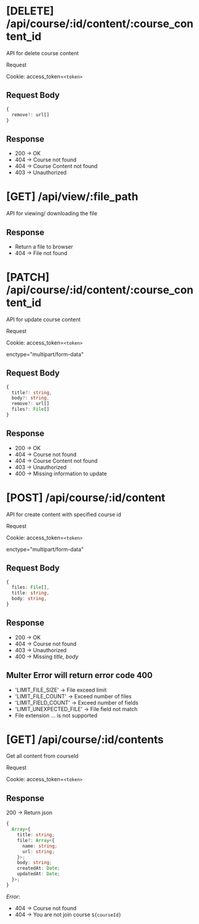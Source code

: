 # [DELETE] /api/course/:id/content/:course_content_id

API for delete course content

Request

Cookie: access_token=`<token>`

## Request Body

```ts
{
  remove?: url[]
}
```

## Response

- 200 -> OK
- 404 -> Course not found
- 404 -> Course Content not found
- 403 -> Unauthorized

# [GET] /api/view/:file_path

API for viewing/ downloading the file

## Response

- Return a file to browser
- 404 -> File not found

# [PATCH] /api/course/:id/content/:course_content_id

API for update course content

Request

Cookie: access_token=`<token>`

enctype="multipart/form-data"

## Request Body

```ts
{
  title?: string,
  body?: string,
  remove?: url[]
  files?: File[]
}
```

## Response

- 200 -> OK
- 404 -> Course not found
- 404 -> Course Content not found
- 403 -> Unauthorized
- 400 -> Missing information to update

# [POST] /api/course/:id/content

API for create content with specified course id

Request

Cookie: access_token=`<token>`

enctype="multipart/form-data"

## Request Body

```ts
{
  files: File[],
  title: string,
  body: string,
}
```

## Response

- 200 -> OK
- 404 -> Course not found
- 403 -> Unauthorized
- 400 -> Missing _title, body_

## Multer Error will return error code 400

- 'LIMIT_FILE_SIZE' -> File exceed limit
- 'LIMIT_FILE_COUNT' -> Exceed number of files
- 'LIMIT_FIELD_COUNT' -> Exceed number of fields
- 'LIMIT_UNEXPECTED_FILE' -> File field not match
- File extension ... is not supported

# [GET] /api/course/:id/contents

Get all content from courseId

Request

Cookie: access_token=`<token>`

## Response

200 -> Return json

```ts
{
  Array<{
    title: string;
    file?: Array<{
      name: string;
      url: string;
    }>;
    body: string;
    createdAt: Date;
    updatedAt: Date;
  }>;
}
```

_Error_:

- 404 -> Course not found
- 404 -> You are not join course `${courseId}`
